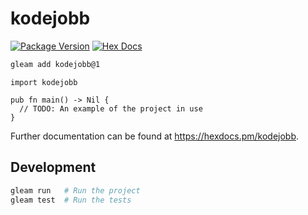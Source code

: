 # kodejobb

[![Package Version](https://img.shields.io/hexpm/v/kodejobb)](https://hex.pm/packages/kodejobb)
[![Hex Docs](https://img.shields.io/badge/hex-docs-ffaff3)](https://hexdocs.pm/kodejobb/)

```sh
gleam add kodejobb@1
```
```gleam
import kodejobb

pub fn main() -> Nil {
  // TODO: An example of the project in use
}
```

Further documentation can be found at <https://hexdocs.pm/kodejobb>.

## Development

```sh
gleam run   # Run the project
gleam test  # Run the tests
```
